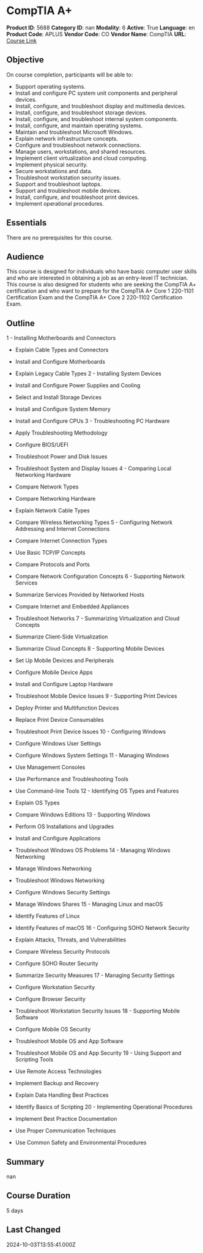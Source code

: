# CompTIA A+

**Product ID**: 5688
**Category ID**: nan
**Modality**: 6
**Active**: True
**Language**: en
**Product Code**: APLUS
**Vendor Code**: CO
**Vendor Name**: CompTIA
**URL**: [Course Link](https://www.fastlaneus.com/course/comptia-aplus)

## Objective
On course completion, participants will be able to:



- Support operating systems.
- Install and configure PC system unit components and peripheral devices.
- Install, configure, and troubleshoot display and multimedia devices.
- Install, configure, and troubleshoot storage devices.
- Install, configure, and troubleshoot internal system components.
- Install, configure, and maintain operating systems.
- Maintain and troubleshoot Microsoft Windows.
- Explain network infrastructure concepts.
- Configure and troubleshoot network connections.
- Manage users, workstations, and shared resources.
- Implement client virtualization and cloud computing.
- Implement physical security.
- Secure workstations and data.
- Troubleshoot workstation security issues.
- Support and troubleshoot laptops.
- Support and troubleshoot mobile devices.
- Install, configure, and troubleshoot print devices.
- Implement operational procedures.

## Essentials
There are no prerequisites for this course.

## Audience
This course is designed for individuals who have basic computer user skills and who are interested in obtaining a job as an entry-level IT technician. This course is also designed for students who are seeking the CompTIA A+ certification and who want to prepare for the CompTIA A+ Core 1 220-1101 Certification Exam and the CompTIA A+ Core 2 220-1102 Certification Exam.

## Outline
1 - Installing Motherboards and Connectors


- Explain Cable Types and Connectors
- Install and Configure Motherboards
- Explain Legacy Cable Types
2 - Installing System Devices


- Install and Configure Power Supplies and Cooling
- Select and Install Storage Devices
- Install and Configure System Memory
- Install and Configure CPUs
3 - Troubleshooting PC Hardware


- Apply Troubleshooting Methodology
- Configure BIOS/UEFI
- Troubleshoot Power and Disk Issues
- Troubleshoot System and Display Issues
4 - Comparing Local Networking Hardware


- Compare Network Types
- Compare Networking Hardware
- Explain Network Cable Types
- Compare Wireless Networking Types
5 - Configuring Network Addressing and Internet Connections


- Compare Internet Connection Types
- Use Basic TCP/IP Concepts
- Compare Protocols and Ports
- Compare Network Configuration Concepts
6 - Supporting Network Services


- Summarize Services Provided by Networked Hosts
- Compare Internet and Embedded Appliances
- Troubleshoot Networks
7 - Summarizing Virtualization and Cloud Concepts


- Summarize Client-Side Virtualization
- Summarize Cloud Concepts
8 - Supporting Mobile Devices


- Set Up Mobile Devices and Peripherals
- Configure Mobile Device Apps
- Install and Configure Laptop Hardware
- Troubleshoot Mobile Device Issues
9 - Supporting Print Devices


- Deploy Printer and Multifunction Devices
- Replace Print Device Consumables
- Troubleshoot Print Device Issues
10 - Configuring Windows


- Configure Windows User Settings
- Configure Windows System Settings
11 - Managing Windows


- Use Management Consoles
- Use Performance and Troubleshooting Tools
- Use Command-line Tools
12 - Identifying OS Types and Features


- Explain OS Types
- Compare Windows Editions
13 - Supporting Windows


- Perform OS Installations and Upgrades
- Install and Configure Applications
- Troubleshoot Windows OS Problems
14 - Managing Windows Networking


- Manage Windows Networking
- Troubleshoot Windows Networking
- Configure Windows Security Settings
- Manage Windows Shares
15 - Managing Linux and macOS


- Identify Features of Linux
- Identify Features of macOS
16 - Configuring SOHO Network Security


- Explain Attacks, Threats, and Vulnerabilities
- Compare Wireless Security Protocols
- Configure SOHO Router Security
- Summarize Security Measures
17 - Managing Security Settings


- Configure Workstation Security
- Configure Browser Security
- Troubleshoot Workstation Security Issues
18 - Supporting Mobile Software


- Configure Mobile OS Security
- Troubleshoot Mobile OS and App Software
- Troubleshoot Mobile OS and App Security
19 - Using Support and Scripting Tools


- Use Remote Access Technologies
- Implement Backup and Recovery
- Explain Data Handling Best Practices
- Identify Basics of Scripting
20 - Implementing Operational Procedures


- Implement Best Practice Documentation
- Use Proper Communication Techniques
- Use Common Safety and Environmental Procedures

## Summary
nan

## Course Duration
5 days

## Last Changed
2024-10-03T13:55:41.000Z
